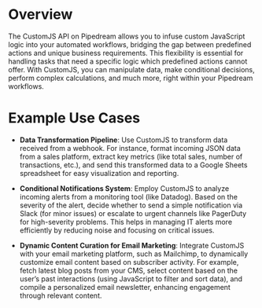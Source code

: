# Overview

The CustomJS API on Pipedream allows you to infuse custom JavaScript logic into your automated workflows, bridging the gap between predefined actions and unique business requirements. This flexibility is essential for handling tasks that need a specific logic which predefined actions cannot offer. With CustomJS, you can manipulate data, make conditional decisions, perform complex calculations, and much more, right within your Pipedream workflows.

# Example Use Cases

- **Data Transformation Pipeline**: Use CustomJS to transform data received from a webhook. For instance, format incoming JSON data from a sales platform, extract key metrics (like total sales, number of transactions, etc.), and send this transformed data to a Google Sheets spreadsheet for easy visualization and reporting.

- **Conditional Notifications System**: Employ CustomJS to analyze incoming alerts from a monitoring tool (like Datadog). Based on the severity of the alert, decide whether to send a simple notification via Slack (for minor issues) or escalate to urgent channels like PagerDuty for high-severity problems. This helps in managing IT alerts more efficiently by reducing noise and focusing on critical issues.

- **Dynamic Content Curation for Email Marketing**: Integrate CustomJS with your email marketing platform, such as Mailchimp, to dynamically customize email content based on subscriber activity. For example, fetch latest blog posts from your CMS, select content based on the user’s past interactions (using JavaScript to filter and sort data), and compile a personalized email newsletter, enhancing engagement through relevant content.
